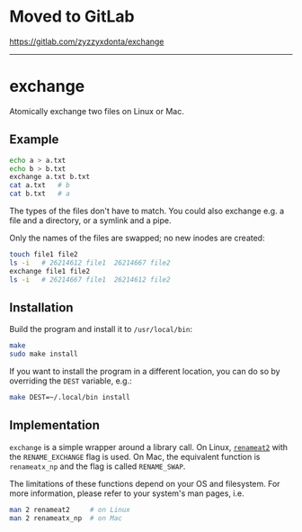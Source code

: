 # Moved to GitLab

https://gitlab.com/zyzzyxdonta/exchange

---

# exchange

Atomically exchange two files on Linux or Mac.

## Example

```bash
echo a > a.txt
echo b > b.txt
exchange a.txt b.txt
cat a.txt   # b
cat b.txt   # a
```

The types of the files don't have to match.
You could also exchange e.g. a file and a directory, or a symlink and a pipe.

Only the names of the files are swapped; no new inodes are created:

```bash
touch file1 file2
ls -i   # 26214612 file1  26214667 file2
exchange file1 file2
ls -i   # 26214667 file1  26214612 file2
```

## Installation

Build the program and install it to `/usr/local/bin`:

```bash
make
sudo make install
```

If you want to install the program in a different location, you can do so by overriding the `DEST`
variable, e.g.:

```bash
make DEST=~/.local/bin install
```

## Implementation

`exchange` is a simple wrapper around a library call.
On Linux, [`renameat2`](https://man7.org/linux/man-pages/man2/rename.2.html) with the
`RENAME_EXCHANGE` flag is used.
On Mac, the equivalent function is `renameatx_np` and the flag is called `RENAME_SWAP`.

The limitations of these functions depend on your OS and filesystem.
For more information, please refer to your system's man pages, i.e.

```bash
man 2 renameat2     # on Linux
man 2 renameatx_np  # on Mac
```
